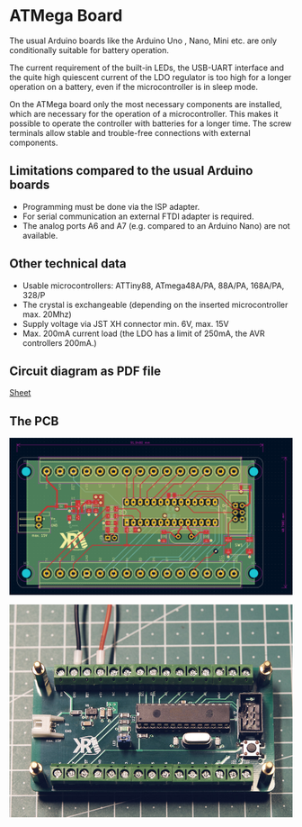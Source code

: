 # ATMega Board

The usual Arduino boards like the Arduino Uno , Nano, Mini etc. are only conditionally suitable for battery operation.

The current requirement of the built-in LEDs, the USB-UART interface and the quite high quiescent current of the LDO regulator is too high for a longer operation on a battery, even if the microcontroller is in sleep mode.

On the ATMega board only the most necessary components are installed, which are necessary for the operation of a microcontroller. This makes it possible to operate the controller with batteries for a longer time. The screw terminals allow stable and trouble-free connections with external components.  

## Limitations compared to the usual Arduino boards  

* Programming must be done via the ISP adapter.
* For serial communication an external FTDI adapter is required.
* The analog ports A6 and A7 (e.g. compared to an Arduino Nano) are not available.

## Other technical data

* Usable microcontrollers: ATTiny88, ATmega48A/PA, 88A/PA, 168A/PA, 328/P
* The crystal is exchangeable (depending on the inserted microcontroller max. 20Mhz)
* Supply voltage via JST XH connector min. 6V, max. 15V
* Max. 200mA current load (the LDO has a limit of 250mA, the AVR controllers 200mA.)

## Circuit diagram as PDF file

[Sheet](https://github.com/DoImant/Stuff/blob/main/ATMega-Board/ATMega-Board.pdf)

## The PCB

![PCB](https://github.com/DoImant/Stuff/blob/main/ATMega-Board/ATMega-Board-PCB.png?raw=true)

![Picture](https://github.com/DoImant/Stuff/blob/main/ATMega-Board/ATMegaboard-1024.jpg?raw=true)
